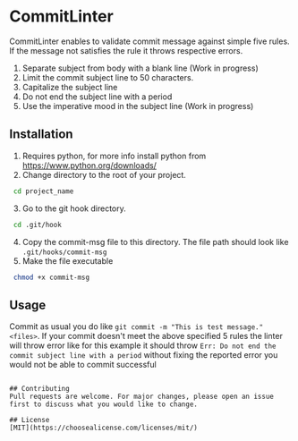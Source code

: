 # CommitLinter

CommitLinter enables to validate commit message against simple five rules. If the message not satisfies the rule it throws respective errors.
1. Separate subject from body with a blank line (Work in progress)
2. Limit the commit subject line to 50 characters.
3. Capitalize the subject line
4. Do not end the subject line with a period
5. Use the imperative mood in the subject line (Work in progress)


## Installation

1. Requires python, for more info install python from https://www.python.org/downloads/
2. Change directory to the root of your project.
```bash
 cd project_name
```
3. Go to the git hook directory.
```bash
 cd .git/hook
```
4. Copy the commit-msg file to this directory. The file path should look like  ``.git/hooks/commit-msg``
5. Make the file executable
```bash
 chmod +x commit-msg
```
## Usage

Commit as usual you do like ``git commit -m "This is test message." <files>``. If your commit doesn't meet the above specified 5 rules the linter will throw error like for this example it should throw ``Err: Do not end the commit subject line with a period`` without fixing the reported error you would not be able to commit successful

```

## Contributing
Pull requests are welcome. For major changes, please open an issue first to discuss what you would like to change.

## License
[MIT](https://choosealicense.com/licenses/mit/)
